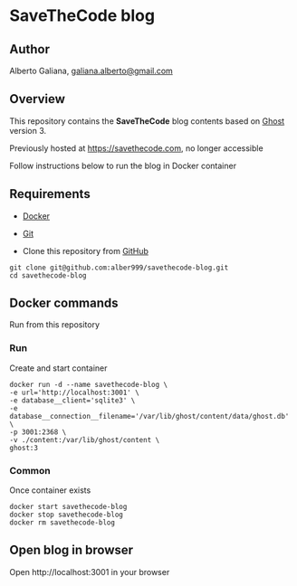 # SaveTheCode blog

## Author

Alberto Galiana, galiana.alberto@gmail.com

## Overview

This repository contains the **SaveTheCode** blog contents based on [Ghost](https://ghost.org) version 3.

Previously hosted at https://savethecode.com, no longer accessible

Follow instructions below to run the blog in Docker container

## Requirements

- [Docker](https://www.docker.com)

- [Git](https://git-scm.com)

- Clone this repository from [GitHub](https://github.com/alber999/savethecode-blog)

```
git clone git@github.com:alber999/savethecode-blog.git
cd savethecode-blog
```

## Docker commands

Run from this repository

### Run

Create and start container

```
docker run -d --name savethecode-blog \
-e url='http://localhost:3001' \
-e database__client='sqlite3' \
-e database__connection__filename='/var/lib/ghost/content/data/ghost.db' \
-p 3001:2368 \
-v ./content:/var/lib/ghost/content \
ghost:3
```

### Common

Once container exists

```
docker start savethecode-blog
docker stop savethecode-blog
docker rm savethecode-blog
```

## Open blog in browser

Open http://localhost:3001 in your browser
